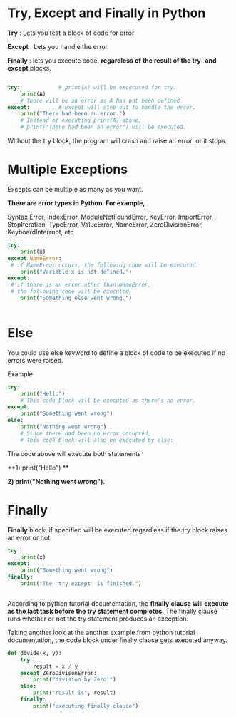 # Try, Except and Finally in Python 





**Try**  : Lets you test a block of code for error 



**Except** : Lets you handle the error 



**Finally** : lets you execute code, **regardless of the result of the try- and except** blocks. 





```python

try: 			# print(A) will be excecuted for try. 
    print(A)	
    # There will be an error as A has not been defined 
except:			# except will step out to handle the error. 
    print("There had been an error.") 
    # Instead of executing print(A) above, 
    # print("There had been an error") will be executed. 


```

Without the try block, the program will crash and raise an error: or it stops. 



# Multiple Exceptions 





Excepts can be multiple as many as you want. 



**There are error types in Python. For example,** 



Syntax Error, IndexError, ModuleNotFoundError, KeyError, ImportError, StopIteration, TypeError, ValueError, NameError, ZeroDivisionError, KeyboardInterrupt,  etc 



```python
try:
    print(x)
except NameError: 
 # if NameError occurs, the following code will be executed. 
    print("Variable x is not defined.")
except: 
 # if there is an error other than NameError, 
 # the following code will be executed. 
    print("Something else went wrong.")



```





# Else 



You could use else keyword to define a block of code to be executed if no errors were raised. 



Example 



```python
try: 
    print("Hello")
    # This code block will be executed as there's no error. 
except:
    print("Something went wrong")
else: 
    print("Nothing went wrong")
	# Since there had been no error occurred, 
    # This code block will also be executed by else: 


```



The code above will execute both statements 



**1) print("Hello") **

**2) print("Nothing went wrong").** 



# Finally 



**Finally** block, if specified will be executed regardless if the try block raises an error or not. 





```python
try:
    print(x)
except:
    print("Something went wrong")
finally: 
    print("The 'try except' is finished.")



```



According to python tutorial documentation, the **finally** **clause will execute as the last task before the try statement completes.** The finally clause runs whether or not the try statement produces an exception. 



Taking another look at the another example from python tutorial documentation, the code block under finally clause gets executed anyway. 



```python
def divide(x, y): 
    try:
        result = x / y 
    except ZeroDivisonError: 
        print("division by Zero!")
    else:
        print("result is", result)
    finally:
        print("executing finally clause")

```

